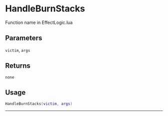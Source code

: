 # HandleBurnStacks
Function name in EffectLogic.lua
## Parameters
`victim`, `args`
## Returns
`none`
## Usage
```lua
HandleBurnStacks(victim, args)
```
---
